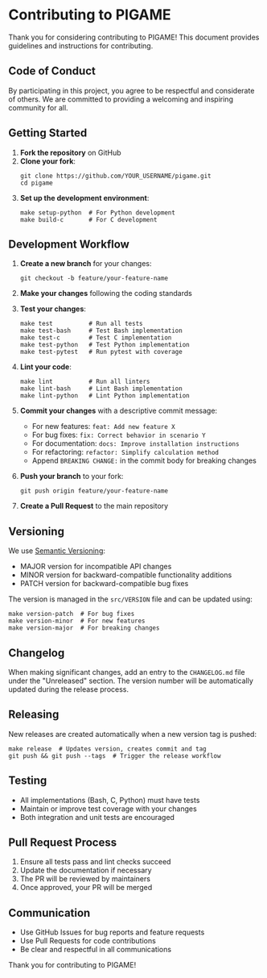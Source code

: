 # Contributing to PIGAME

Thank you for considering contributing to PIGAME! This document provides guidelines and instructions for contributing.

## Code of Conduct

By participating in this project, you agree to be respectful and considerate of others. We are committed to providing a welcoming and inspiring community for all.

## Getting Started

1. **Fork the repository** on GitHub
2. **Clone your fork**:
   ```
   git clone https://github.com/YOUR_USERNAME/pigame.git
   cd pigame
   ```
3. **Set up the development environment**:
   ```
   make setup-python  # For Python development
   make build-c       # For C development
   ```

## Development Workflow

1. **Create a new branch** for your changes:
   ```
   git checkout -b feature/your-feature-name
   ```

2. **Make your changes** following the coding standards

3. **Test your changes**:
   ```
   make test          # Run all tests
   make test-bash     # Test Bash implementation
   make test-c        # Test C implementation
   make test-python   # Test Python implementation
   make test-pytest   # Run pytest with coverage
   ```

4. **Lint your code**:
   ```
   make lint          # Run all linters
   make lint-bash     # Lint Bash implementation
   make lint-python   # Lint Python implementation
   ```

5. **Commit your changes** with a descriptive commit message:
   - For new features: `feat: Add new feature X`
   - For bug fixes: `fix: Correct behavior in scenario Y`
   - For documentation: `docs: Improve installation instructions`
   - For refactoring: `refactor: Simplify calculation method`
   - Append `BREAKING CHANGE:` in the commit body for breaking changes

6. **Push your branch** to your fork:
   ```
   git push origin feature/your-feature-name
   ```

7. **Create a Pull Request** to the main repository

## Versioning

We use [Semantic Versioning](https://semver.org/):
- MAJOR version for incompatible API changes
- MINOR version for backward-compatible functionality additions
- PATCH version for backward-compatible bug fixes

The version is managed in the `src/VERSION` file and can be updated using:
```
make version-patch  # For bug fixes
make version-minor  # For new features
make version-major  # For breaking changes
```

## Changelog

When making significant changes, add an entry to the `CHANGELOG.md` file under the "Unreleased" section. The version number will be automatically updated during the release process.

## Releasing

New releases are created automatically when a new version tag is pushed:
```
make release  # Updates version, creates commit and tag
git push && git push --tags  # Trigger the release workflow
```

## Testing

- All implementations (Bash, C, Python) must have tests
- Maintain or improve test coverage with your changes
- Both integration and unit tests are encouraged

## Pull Request Process

1. Ensure all tests pass and lint checks succeed
2. Update the documentation if necessary
3. The PR will be reviewed by maintainers
4. Once approved, your PR will be merged

## Communication

- Use GitHub Issues for bug reports and feature requests
- Use Pull Requests for code contributions
- Be clear and respectful in all communications

Thank you for contributing to PIGAME!
